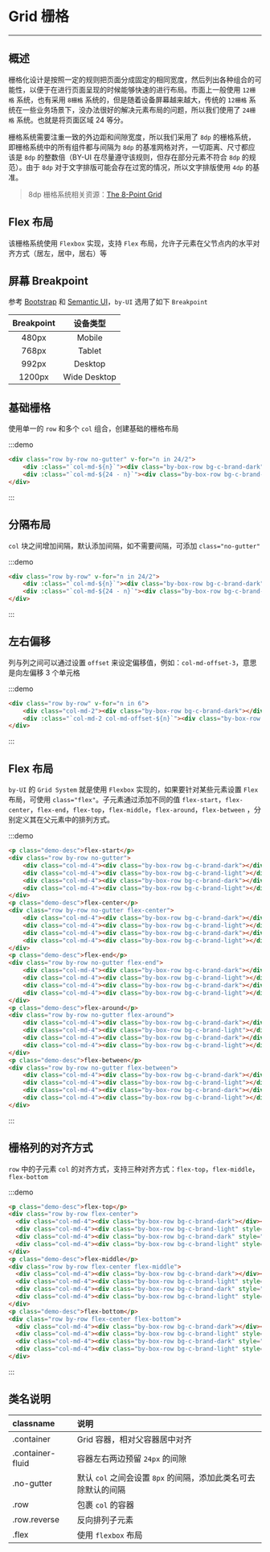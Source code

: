 # Grid 栅格

----

## 概述

栅格化设计是按照一定的规则把页面分成固定的相同宽度，然后列出各种组合的可能性，以便于在进行页面呈现的时候能够快速的进行布局。市面上一般使用 `12栅格` 系统，也有采用 `8栅格` 系统的，但是随着设备屏幕越来越大，传统的 `12栅格` 系统在一些业务场景下，没办法很好的解决元素布局的问题，所以我们使用了 `24栅格` 系统。也就是将页面区域 24 等分。

栅格系统需要注重一致的外边距和间隙宽度，所以我们采用了 `8dp` 的栅格系统，即栅格系统中的所有组件都与间隔为 `8dp` 的基准网格对齐，一切距离、尺寸都应该是 `8dp` 的整数倍（BY-UI 在尽量遵守该规则，但存在部分元素不符合 `8dp` 的规范）。由于 `8dp` 对于文字排版可能会存在过宽的情况，所以文字排版使用 `4dp` 的基准。

> 8dp 栅格系统相关资源：[The 8-Point Grid](https://spec.fm/specifics/8-pt-grid)

## Flex 布局

该栅格系统使用 `Flexbox` 实现，支持 `Flex` 布局，允许子元素在父节点内的水平对齐方式（居左，居中，居右）等


## 屏幕 Breakpoint

参考 [Bootstrap](http://getbootstrap.com/css/#grid-media-queries) 和 [Semantic UI](https://semantic-ui.com/elements/container.html)，`by-UI` 选用了如下 `Breakpoint`

| Breakpoint | 设备类型 |
| :--: | :--: |
| 480px | Mobile |
| 768px | Tablet |
| 992px | Desktop |
| 1200px | Wide Desktop |

## 基础栅格

使用单一的 `row` 和多个 `col` 组合，创建基础的栅格布局

:::demo
```html
<div class="row by-row no-gutter" v-for="n in 24/2">
    <div :class="`col-md-${n}`"><div class="by-box-row bg-c-brand-dark"></div></div>
    <div :class="`col-md-${24 - n}`"><div class="by-box-row bg-c-brand-light"></div></div>
</div>
```
:::

## 分隔布局

`col` 块之间增加间隔，默认添加间隔，如不需要间隔，可添加 `class="no-gutter"`

:::demo
```html
<div class="row by-row" v-for="n in 24/2">
    <div :class="`col-md-${n}`"><div class="by-box-row bg-c-brand-dark"></div></div>
    <div :class="`col-md-${24 - n}`"><div class="by-box-row bg-c-brand-light"></div></div>
</div>
```
:::

## 左右偏移

列与列之间可以通过设置 `offset` 来设定偏移值，例如：`col-md-offset-3`，意思是向左偏移 3 个单元格

:::demo
```html
<div class="row by-row" v-for="n in 6">
    <div class="col-md-2"><div class="by-box-row bg-c-brand-dark"></div></div>
    <div :class="`col-md-2 col-md-offset-${n}`"><div class="by-box-row bg-c-brand-dark"></div></div>
</div>
```
:::

## Flex 布局

`by-UI` 的 `Grid System` 就是使用 `Flexbox` 实现的，如果要针对某些元素设置 `Flex` 布局，可使用 `class="flex"`。子元素通过添加不同的值 `flex-start`，`flex-center`，`flex-end`，`flex-top`，`flex-middle`，`flex-around`，`flex-between` ，分别定义其在父元素中的排列方式。

:::demo
```html
<p class="demo-desc">flex-start</p>
<div class="row by-row no-gutter">
    <div class="col-md-4"><div class="by-box-row bg-c-brand-dark"></div></div>
    <div class="col-md-4"><div class="by-box-row bg-c-brand-light"></div></div>
    <div class="col-md-4"><div class="by-box-row bg-c-brand-dark"></div></div>
    <div class="col-md-4"><div class="by-box-row bg-c-brand-light"></div></div>
</div>
<p class="demo-desc">flex-center</p>
<div class="row by-row no-gutter flex-center">
    <div class="col-md-4"><div class="by-box-row bg-c-brand-dark"></div></div>
    <div class="col-md-4"><div class="by-box-row bg-c-brand-light"></div></div>
    <div class="col-md-4"><div class="by-box-row bg-c-brand-dark"></div></div>
    <div class="col-md-4"><div class="by-box-row bg-c-brand-light"></div></div>
</div>
<p class="demo-desc">flex-end</p>
<div class="row by-row no-gutter flex-end">
    <div class="col-md-4"><div class="by-box-row bg-c-brand-dark"></div></div>
    <div class="col-md-4"><div class="by-box-row bg-c-brand-light"></div></div>
    <div class="col-md-4"><div class="by-box-row bg-c-brand-dark"></div></div>
    <div class="col-md-4"><div class="by-box-row bg-c-brand-light"></div></div>
</div>
<p class="demo-desc">flex-around</p>
<div class="row by-row no-gutter flex-around">
    <div class="col-md-4"><div class="by-box-row bg-c-brand-dark"></div></div>
    <div class="col-md-4"><div class="by-box-row bg-c-brand-light"></div></div>
    <div class="col-md-4"><div class="by-box-row bg-c-brand-dark"></div></div>
    <div class="col-md-4"><div class="by-box-row bg-c-brand-light"></div></div>
</div>
<p class="demo-desc">flex-between</p>
<div class="row by-row no-gutter flex-between">
    <div class="col-md-4"><div class="by-box-row bg-c-brand-dark"></div></div>
    <div class="col-md-4"><div class="by-box-row bg-c-brand-light"></div></div>
    <div class="col-md-4"><div class="by-box-row bg-c-brand-dark"></div></div>
    <div class="col-md-4"><div class="by-box-row bg-c-brand-light"></div></div>
</div>
```
:::


## 栅格列的对齐方式

`row` 中的子元素 `col` 的对齐方式，支持三种对齐方式：`flex-top`，`flex-middle`，`flex-bottom`

:::demo
```html
<p class="demo-desc">flex-top</p>
<div class="row by-row flex-center">
  <div class="col-md-4"><div class="by-box-row bg-c-brand-dark"></div></div>
  <div class="col-md-4"><div class="by-box-row bg-c-brand-light" style="height: 100px"></div></div>
  <div class="col-md-4"><div class="by-box-row bg-c-brand-dark" style="height: 70px"></div></div>
  <div class="col-md-4"><div class="by-box-row bg-c-brand-light" style="height: 120px"></div></div>
</div>
<p class="demo-desc">flex-middle</p>
<div class="row by-row flex-center flex-middle">
  <div class="col-md-4"><div class="by-box-row bg-c-brand-dark"></div></div>
  <div class="col-md-4"><div class="by-box-row bg-c-brand-light" style="height: 100px"></div></div>
  <div class="col-md-4"><div class="by-box-row bg-c-brand-dark" style="height: 70px"></div></div>
  <div class="col-md-4"><div class="by-box-row bg-c-brand-light" style="height: 120px"></div></div>
</div>
<p class="demo-desc">flex-bottom</p>
<div class="row by-row flex-center flex-bottom">
  <div class="col-md-4"><div class="by-box-row bg-c-brand-dark"></div></div>
  <div class="col-md-4"><div class="by-box-row bg-c-brand-light" style="height: 100px"></div></div>
  <div class="col-md-4"><div class="by-box-row bg-c-brand-dark" style="height: 70px"></div></div>
  <div class="col-md-4"><div class="by-box-row bg-c-brand-light" style="height: 120px"></div></div>
</div>
```
:::

## 类名说明

| classname | 说明 |
| :------- | :--- |
| .container | Grid 容器，相对父容器居中对齐 |
| .container-fluid | 容器左右两边预留 `24px` 的间隙 |
| .no-gutter | 默认 `col` 之间会设置 `8px` 的间隔，添加此类名可去除默认的间隔 |
| .row | 包裹 `col` 的容器 |
| .row.reverse | 反向排列子元素 |
| .flex | 使用 `flexbox` 布局 |

<style lang="scss" scoped>
  .row {
    background-color: #f2f8fe;
  }
  .by-row {
    margin-bottom: 12px;

    &:last-of-type {
      margin-bottom: 0;
    }
  }
  .by-box-row {
    height: 36px;
    border-radius: 8px;
  }
</style>
